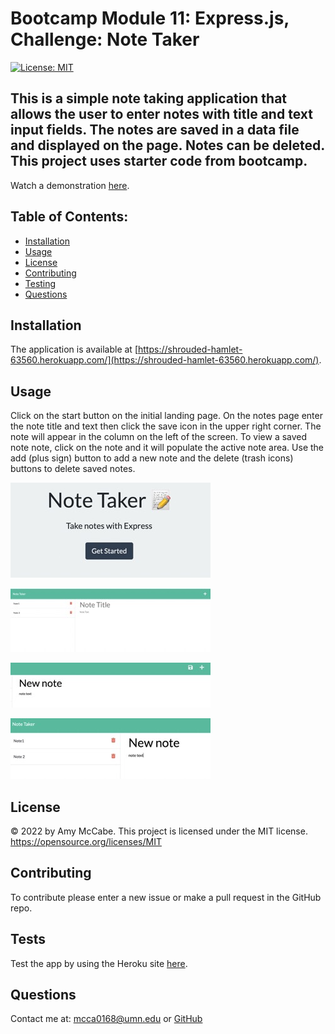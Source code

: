 # Bootcamp Module 11: Express.js, Challenge: Note Taker
[![License: MIT](https://img.shields.io/badge/License-MIT-yellow.svg)](https://opensource.org/licenses/MIT)
## This is a simple note taking application that allows the user to enter notes with title and text input fields. The notes are saved in a data file and displayed on the page. Notes can be deleted. This project uses starter code from bootcamp.
Watch a demonstration [here](https://drive.google.com/file/d/1GcbPPLbGfnvWzIbB0tE7NJOfwAQefcRG/view?usp=sharing).
## Table of Contents:
- [Installation](#installation)
- [Usage](#usage)
- [License](#license)
- [Contributing](#contributing)
- [Testing](#tests)
- [Questions](#questions)
## Installation 
The application is available at [https://shrouded-hamlet-63560.herokuapp.com/](https://shrouded-hamlet-63560.herokuapp.com/).
## Usage 
Click on the start button on the initial landing page. On the notes page enter the note title and text then click the save icon in the upper right corner. The note will appear in the column on the left of the screen. To view a saved note note, click on the note and it will populate the active note area. Use the add (plus sign) button to add a new note and the delete (trash icons) buttons to delete saved notes.

![Screenshot](./assets/Screen%20Shot%202022-07-11%20at%207.34.18%20AM%20Small.jpeg)

![Screenshot](./assets/Screen%20Shot%202022-07-11%20at%207.34.45%20AM%20Small.jpeg)

![Screenshot](./assets/Screen%20Shot%202022-07-11%20at%207.35.27%20AM%20Small.jpeg)

![Screenshot](./assets/Screen%20Shot%202022-07-11%20at%208.11.29%20AM%20Small.jpeg)
## License 
&copy; 2022 by Amy McCabe. 
This project is licensed under the MIT license.
https://opensource.org/licenses/MIT  
## Contributing 
To contribute please enter a new issue or make a pull request in the GitHub repo. 
## Tests 
Test the app by using the Heroku site [here](https://shrouded-hamlet-63560.herokuapp.com/).
## Questions 
Contact me at: [mcca0168@umn.edu](mailto:mcca0168@umn.edu) or [GitHub](https://github.com/McAmy2001/)

